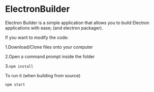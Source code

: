 # ElectronBuilder
Electron Builder is a simple application that allows you to build Electron applications with ease; (and electron packager).

If you want to modify the code:

1.Download/Clone files onto your computer

2.Open a command prompt inside the folder

3.```npm install```

To run it (when building from source)

```npm start```
